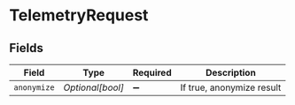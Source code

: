 # TelemetryRequest


## Fields

| Field                     | Type                      | Required                  | Description               |
| ------------------------- | ------------------------- | ------------------------- | ------------------------- |
| `anonymize`               | *Optional[bool]*          | :heavy_minus_sign:        | If true, anonymize result |